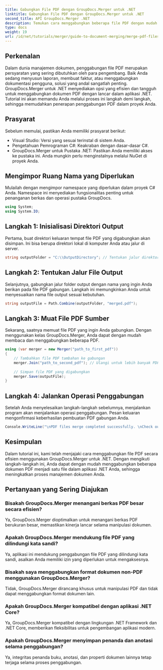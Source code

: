 ```yaml
---
title: Gabungkan File PDF dengan GroupDocs.Merger untuk .NET
linktitle: Gabungkan File PDF dengan GroupDocs.Merger untuk .NET
second_title: API GroupDocs.Merger .NET
description: Temukan cara menggabungkan beberapa file PDF dengan mudah di aplikasi .NET Anda menggunakan GroupDocs.Merger. Tutorial komprehensif ini menyediakan pendekatan yang jelas dan bertahap untuk menggabungkan PDF.
type: docs
weight: 19
url: /id/net/tutorials/merger/guide-to-document-merging/merge-pdf-files/
---
```

## Perkenalan

Dalam dunia manajemen dokumen, penggabungan file PDF merupakan persyaratan yang sering dibutuhkan oleh para pengembang. Baik Anda sedang menyusun laporan, membuat faktur, atau menggabungkan dokumentasi pengguna, solusi yang andal sangatlah penting. GroupDocs.Merger untuk .NET menyediakan opsi yang efisien dan tangguh untuk menggabungkan dokumen PDF dengan lancar dalam aplikasi .NET. Tutorial ini akan memandu Anda melalui proses ini langkah demi langkah, sehingga memudahkan penerapan penggabungan PDF dalam proyek Anda.

## Prasyarat
Sebelum memulai, pastikan Anda memiliki prasyarat berikut:
- Visual Studio: Versi yang sesuai terinstal di sistem Anda.
- Pengetahuan Pemrograman C#: Keakraban dengan dasar-dasar C#.
- GroupDocs.Merger untuk Pustaka .NET: Pastikan Anda memiliki akses ke pustaka ini. Anda mungkin perlu menginstalnya melalui NuGet di proyek Anda.

## Mengimpor Ruang Nama yang Diperlukan
Mulailah dengan mengimpor namespace yang diperlukan dalam proyek C# Anda. Namespace ini menyediakan fungsionalitas penting untuk penanganan berkas dan operasi pustaka GroupDocs.

```csharp
using System;
using System.IO;
```

## Langkah 1: Inisialisasi Direktori Output
Pertama, buat direktori keluaran tempat file PDF yang digabungkan akan disimpan. Ini bisa berupa direktori lokal di komputer Anda atau jalur di server.

```csharp
string outputFolder = "C:\\OutputDirectory"; // Tentukan jalur direktori keluaran yang Anda inginkan
```

## Langkah 2: Tentukan Jalur File Output
Selanjutnya, gabungkan jalur folder output dengan nama yang ingin Anda berikan pada file PDF gabungan. Langkah ini memungkinkan Anda untuk menyesuaikan nama file output sesuai kebutuhan.

```csharp
string outputFile = Path.Combine(outputFolder, "merged.pdf");
```

## Langkah 3: Muat File PDF Sumber
Sekarang, saatnya memuat file PDF yang ingin Anda gabungkan. Dengan menggunakan kelas GroupDocs.Merger, Anda dapat dengan mudah membaca dan menggabungkan beberapa PDF.

```csharp
using (var merger = new Merger("path_to_first_pdf"))
{
    // Tambahkan file PDF tambahan ke gabungan
    merger.Join("path_to_second_pdf"); // Ulangi untuk lebih banyak PDF bila diperlukan
    
    // Simpan file PDF yang digabungkan
    merger.Save(outputFile);
}
```

## Langkah 4: Jalankan Operasi Penggabungan
Setelah Anda menyelesaikan langkah-langkah sebelumnya, menjalankan program akan menjalankan operasi penggabungan. Pesan keluaran mengonfirmasi keberhasilan pembuatan PDF gabungan Anda.

```csharp
Console.WriteLine("\nPDF files merge completed successfully. \nCheck output in {0}", outputFolder);
```

## Kesimpulan
Dalam tutorial ini, kami telah menjajaki cara menggabungkan file PDF secara efisien menggunakan GroupDocs.Merger untuk .NET. Dengan mengikuti langkah-langkah ini, Anda dapat dengan mudah menggabungkan beberapa dokumen PDF menjadi satu file dalam aplikasi .NET Anda, sehingga meningkatkan proses manajemen dokumen Anda.

## Pertanyaan yang Sering Diajukan

### Bisakah GroupDocs.Merger menangani berkas PDF besar secara efisien?
Ya, GroupDocs.Merger dioptimalkan untuk menangani berkas PDF berukuran besar, memastikan kinerja lancar selama manipulasi dokumen.

### Apakah GroupDocs.Merger mendukung file PDF yang dilindungi kata sandi?
Ya, aplikasi ini mendukung penggabungan file PDF yang dilindungi kata sandi, asalkan Anda memiliki izin yang diperlukan untuk mengaksesnya.

### Bisakah saya menggabungkan format dokumen non-PDF menggunakan GroupDocs.Merger?
Tidak, GroupDocs.Merger dirancang khusus untuk manipulasi PDF dan tidak dapat menggabungkan format dokumen lain.

### Apakah GroupDocs.Merger kompatibel dengan aplikasi .NET Core?
Ya, GroupDocs.Merger kompatibel dengan lingkungan .NET Framework dan .NET Core, memberikan fleksibilitas untuk pengembangan aplikasi modern.

### Apakah GroupDocs.Merger menyimpan penanda dan anotasi selama penggabungan?
Ya, integritas penanda buku, anotasi, dan properti dokumen lainnya tetap terjaga selama proses penggabungan.
